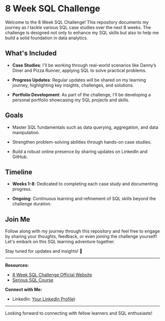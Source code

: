 # 8 Week SQL Challenge

Welcome to the 8 Week SQL Challenge! This repository documents my journey as I tackle various SQL case studies over the next 8 weeks. The challenge is designed not only to enhance my SQL skills but also to help me build a solid foundation in data analytics.

## What's Included

- **Case Studies**: I'll be working through real-world scenarios like Danny’s Diner and Pizza Runner, applying SQL to solve practical problems.
  
- **Progress Updates**: Regular updates will be shared on my learning journey, highlighting key insights, challenges, and solutions.
  
- **Portfolio Development**: As part of the challenge, I'll be developing a personal portfolio showcasing my SQL projects and skills.

## Goals

- Master SQL fundamentals such as data querying, aggregation, and data manipulation.
  
- Strengthen problem-solving abilities through hands-on case studies.
  
- Build a robust online presence by sharing updates on LinkedIn and GitHub.

## Timeline

- **Weeks 1-8**: Dedicated to completing each case study and documenting progress.
  
- **Ongoing**: Continuous learning and refinement of SQL skills beyond the challenge duration.

## Join Me

Follow along with my journey through this repository and feel free to engage by sharing your thoughts, feedback, or even joining the challenge yourself! Let's embark on this SQL learning adventure together.

Stay tuned for updates and insights! 🚀

---

**Resources:**
- [8 Week SQL Challenge Official Website](https://www.datawithdanny.com/8-week-sql-challenge)
- [Serious SQL Course](https://www.datawithdanny.com/serious-sql-course)

**Connect with Me:**
- LinkedIn: [Your LinkedIn Profile](https://www.linkedin.com/in/gleidyalonzo/))

---

Looking forward to connecting with fellow learners and SQL enthusiasts!
